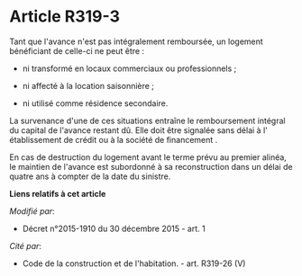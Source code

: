 # Article R319-3

Tant que l'avance n'est pas intégralement remboursée, un logement bénéficiant de celle-ci ne peut être :

- ni transformé en locaux commerciaux ou professionnels ;

- ni affecté à la location saisonnière ;

- ni utilisé comme résidence secondaire. 

La survenance d'une de ces situations entraîne le remboursement intégral du capital de l'avance restant dû. Elle doit être
signalée sans délai à l'  établissement de crédit ou à la société de financement . 

En cas de destruction du logement avant le terme prévu au premier alinéa, le maintien de l'avance est subordonné à sa
reconstruction dans un délai de quatre ans à compter de la date du sinistre.

**Liens relatifs à cet article**

_Modifié par_:

  - Décret n°2015-1910 du 30 décembre 2015 - art. 1

_Cité par_:

  - Code de la construction et de l'habitation. - art. R319-26 (V)
